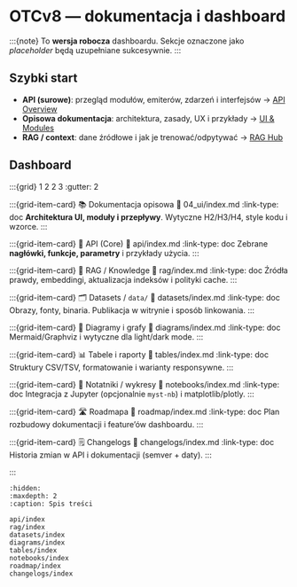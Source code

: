 # OTCv8 — dokumentacja i dashboard

:::{note}
To **wersja robocza** dashboardu. Sekcje oznaczone jako _placeholder_ będą uzupełniane sukcesywnie.
:::

<div class="otc-hero">

## Szybki start

- **API (surowe)**: przegląd modułów, emiterów, zdarzeń i interfejsów → [API Overview](api/index.md)
- **Opisowa dokumentacja**: architektura, zasady, UX i przykłady → [UI & Modules](../04_ui/index.md)
- **RAG / context**: dane źródłowe i jak je trenować/odpytywać → [RAG Hub](rag/index.md)

</div>

## Dashboard

:::{grid} 1 2 2 3
:gutter: 2

:::{grid-item-card} 📚 Dokumentacja opisowa
:link: 04_ui/index.md
:link-type: doc
**Architektura UI, moduły i przepływy**. Wytyczne H2/H3/H4, style kodu i wzorce.
:::

:::{grid-item-card} 🧩 API (Core)
:link: api/index.md
:link-type: doc
Zebrane **nagłówki, funkcje, parametry** i przykłady użycia.
:::

:::{grid-item-card} 🧠 RAG / Knowledge
:link: rag/index.md
:link-type: doc
Źródła prawdy, embeddingi, aktualizacja indeksów i polityki cache.
:::

:::{grid-item-card} 🗂️ Datasets / `data/`
:link: datasets/index.md
:link-type: doc
Obrazy, fonty, binaria. Publikacja w witrynie i sposób linkowania.
:::

:::{grid-item-card} 🧭 Diagramy i grafy
:link: diagrams/index.md
:link-type: doc
Mermaid/Graphviz i wytyczne dla light/dark mode.
:::

:::{grid-item-card} 📊 Tabele i raporty
:link: tables/index.md
:link-type: doc
Struktury CSV/TSV, formatowanie i warianty responsywne.
:::

:::{grid-item-card} 📓 Notatniki / wykresy
:link: notebooks/index.md
:link-type: doc
Integracja z Jupyter (opcjonalnie `myst-nb`) i matplotlib/plotly.
:::

:::{grid-item-card} 🛣️ Roadmapa
:link: roadmap/index.md
:link-type: doc
Plan rozbudowy dokumentacji i feature’ów dashboardu.
:::

:::{grid-item-card} 🗒️ Changelogs
:link: changelogs/index.md
:link-type: doc
Historia zmian w API i dokumentacji (semver + daty).
:::

:::

```{{toctree}}
:hidden:
:maxdepth: 2
:caption: Spis treści

api/index
rag/index
datasets/index
diagrams/index
tables/index
notebooks/index
roadmap/index
changelogs/index
```
